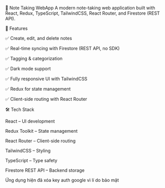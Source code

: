 📝 Note Taking WebApp
A modern note-taking web application built with React, Redux, TypeScript, TailwindCSS, React Router, and Firestore (REST API).

🚀 Features

✅ Create, edit, and delete notes

✅ Real-time syncing with Firestore (REST API, no SDK)

✅ Tagging & categorization

✅ Dark mode support

✅ Fully responsive UI with TailwindCSS

✅ Redux for state management

✅ Client-side routing with React Router

🛠️ Tech Stack

React – UI development

Redux Toolkit – State management

React Router – Client-side routing

TailwindCSS – Styling

TypeScript – Type safety

Firestore REST API – Backend storage

Ứng dụng hiện đã xóa key auth google vì lí do bảo mật

